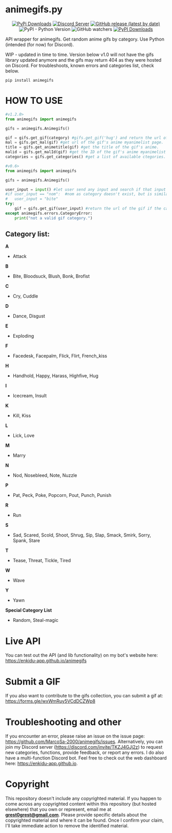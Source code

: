 # animegifs.py
<p align="center">
    <a href="https://pypi.org/project/animegifs/">
    <img src="https://img.shields.io/pypi/dm/animegifs?logo=PyPI&style=for-the-badge" alt="PyPi Downloads"/></a>
    <a href="https://discord.gg/TKZJ4GJj2z">
    <img src="https://img.shields.io/discord/856005478789677096?logo=Discord&style=for-the-badge" alt="Discord Server"/></a>
    <a href="https://pypi.org/project/animegifs/">
    <img alt="GitHub release (latest by date)" src="https://img.shields.io/github/v/release/MarcoSa-2000/animegifs?style=for-the-badge"></a>
    <img alt="PyPI - Python Version" src="https://img.shields.io/pypi/pyversions/animegifs?logo=Python&logoColor=%23FFFF00&style=for-the-badge">
    <img alt="GitHub watchers" src="https://img.shields.io/github/watchers/MarcoSa-2000/animegifs?style=social">
    <a href="https://pepy.tech/projects/animegifs"><img src="https://static.pepy.tech/badge/animegifs" alt="PyPI Downloads"></a>
</p>

API wrapper for animegifs. Get random anime gifs by category. Use Python (intended (for now) for Discord).

WIP - updated in time to time.
Version below v1.0 will not have the gifs library updated anymore and the gifs may return 404 as they were hosted on Discord.
For troubleshoots, known errors and categories list, check below.

`pip install animegifs`

# HOW TO USE
```py
#v1.2.0>
from animegifs import animegifs

gifs = animegifs.Animegifs()

gif = gifs.get_gif(category) #gifs.get_gif('hug') and return the url of the gif.
mal = gifs.get_mal(gif) #get url of the gif's anime myanimelist page.
title = gifs.get_animetitle(gif) #get the title of the gif's anime.
malid = gifs.get_malId(gif) #get the ID of the gif's anime myanimelist page.
categories = gifs.get_categories() #get a list of available ctegories.
```

```py
#v0.6>
from animegifs import animegifs

gifs = animegifs.Animegifs()

user_input = input() #let user send any input and search if that input matches a category.
#if user_input == "nom":  #nom as category doesn't exist, but is similar to bite (as example)
#   user_input = "bite"
try:
    gif = gifs.get_gif(user_input) #return the url of the gif if the category exists.
except animegifs.errors.CategoryError:
    print("not a valid gif category.")
```

## Category list:

**A**
* Attack

**B**
* Bite, Bloodsuck, Blush, Bonk, Brofist

**C**
* Cry, Cuddle

**D**
* Dance, Disgust

**E**
* Exploding

**F**
* Facedesk, Facepalm, Flick, Flirt, French_kiss

**H**
* Handhold, Happy, Harass, Highfive, Hug

**I**
* Icecream, Insult

**K**
* Kill, Kiss

**L**
* Lick, Love

**M**
* Marry

**N**
* Nod, Nosebleed, Note, Nuzzle

**P**
* Pat, Peck, Poke, Popcorn, Pout, Punch, Punish

**R**
* Run

**S**
* Sad, Scared, Scold, Shoot, Shrug, Sip, Slap, Smack, Smirk, Sorry, Spank, Stare

**T**
* Tease, Threat, Tickle, Tired

**W**
* Wave

**Y**
* Yawn

**Special Category List**

* Random, Steal-magic

# Live API

You can test out the API (and lib functionality) on my bot's website here: https://enkidu-app.github.io/animegifs

# Submit a GIF

If you also want to contribute to the gifs collection, you can submit a gif at: https://forms.gle/wxWmRuy5VCdDCZWp8

# Troubleshooting and other

If you encounter an error, please raise an issue on the issue page: https://github.com/MarcoSa-2000/animegifs/issues. 
Alternatively, you can join my Discord server (https://discord.com/invite/TKZJ4GJj2z) to request new categories, functions, provide feedback, or report any errors. 
I do also have a multi-function Discord bot. Feel free to check out the web dashboard here: https://enkidu-app.github.io.

# Copyright

This repository doesn't include any copyrighted material. 
If you happen to come across any copyrighted content within this repository (but hosted elsewhere) that you own or represent, email me at **grest0grest@gmail.com**. 
Please provide specific details about the copyrighted material and where it can be found.
Once I confirm your claim, I'll take immediate action to remove the identified material.